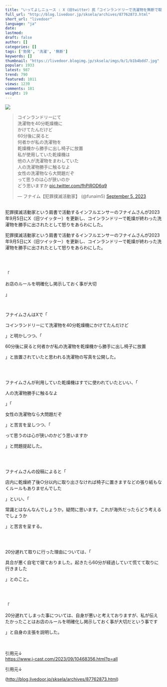 ```yaml
---
title: "いってよしニュース : X（旧twitter）民「コインランドリーで洗濯物を無断で取り出された！」←コインランドリーのマナーめぐり議論勃発"
full_url: "http://blog.livedoor.jp/sksela/archives/87762873.html"
short_url: "livedoor"
language: "ja"
date: 
lastmod: 
draft: false
author: []
categories: []
tags: ['勃発', '洗濯', '無断']
keywords: []
thumbnail: "https://livedoor.blogimg.jp/sksela/imgs/b/1/b1b4bdd7.jpg"
popular: 1933
latest: 987
trend: 790
featured: 1011
views: 1239
comments: 181
weight: 19
---
```


![](https://livedoor.blogimg.jp/sksela/imgs/b/1/b1b4bdd7.jpg)

<div><span><blockquote class='twitter-tweet'><p dir='ltr' lang='ja'>コインランドリーにて<br>洗濯物を40分乾燥機に<br>かけてたんだけど<br>60分後に戻ると<br>何者かが私の洗濯物を<br>乾燥機から勝手に出し椅子に放置<br>私が使用していた乾燥機は<br>他の人が洗濯物をまわしていた<br>人の洗濯物勝手に触るなよ<br>女性の洗濯物なら大問題だぞ<br>って思うのは心が狭いのか<br>どう思いますか <a href='https://t.co/fhPiROD6q9'>pic.twitter.com/fhPiROD6q9</a></p>— フナイム【犯罪撲滅活動家】 (@funaim5) <a href='https://twitter.com/funaim5/status/1698909743203688941?ref_src=twsrc%5Etfw'>September 5, 2023</a></blockquote> <br> 犯罪撲滅活動家という肩書で活動するインフルエンサーのフナイムさんが2023年9月5日にX（旧ツイッター）を更新し、コインランドリーで乾燥が終わった洗濯物を勝手に出されたとして怒りをあらわにした。 <p>犯罪撲滅活動家という肩書で活動するインフルエンサーのフナイムさんが2023年9月5日にX（旧ツイッター）を更新し、コインランドリーで乾燥が終わった洗濯物を勝手に出されたとして怒りをあらわにした。</p></span><br> <br><p> 「<p>お店のルールを明確化し掲示しておく事が大切</p>」 </p><br><p> フナイムさんはXで「<p>コインランドリーにて洗濯物を40分乾燥機にかけてたんだけど</p>」と明かしつつ、「<p>60分後に戻ると何者かが私の洗濯物を乾燥機から勝手に出し椅子に放置</p>」と放置されていたと思われる洗濯物の写真を公開した。 </p><br> <br><p> フナイムさんが利用していた乾燥機はすでに使われていたといい、「<p>人の洗濯物勝手に触るなよ</p>」「<p>女性の洗濯物なら大問題だぞ</p>」と苦言を呈しつつ、「<p>って思うのは心が狭いのかどう思いますか</p>」と問題提起した。 </p><br> <br><p> フナイムさんの投稿によると「<p>店内に乾燥終了後○分以内に取り出さなければ椅子に置きますなどの張り紙もなくルールもありませんでした</p>」といい、「<p>常識とはなんなんでしょうか。疑問に思います。これが海外だったらどう考えるでしょうか</p>」と苦言を呈する。 </p><br> <br><p> 20分遅れて取りに行った理由については、「<p>具合が悪く自宅で寝ておりました。起きたら60分が経過していて慌てて取りに行きました</p>」とのこと。 </p><br> <br><p> 「<p>20分遅れてしまった事については、自身が悪いと考えておりますが、私が伝えたかったことはお店のルールを明確化し掲示しておく事が大切だという事です</p>」と自身の主張を説明した。 </p><br> <br>引用元↓<br><a href='https://www.j-cast.com/2023/09/10468356.html?p=all' target='_blank'>https://www.j-cast.com/2023/09/10468356.html?p=all</a><p>引用元↓</p></div>

(http://blog.livedoor.jp/sksela/archives/87762873.html)
